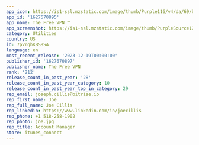 ```yaml
---
app_icon: https://is1-ssl.mzstatic.com/image/thumb/Purple116/v4/da/69/b4/da69b464-1b84-c166-5cbf-214f82f8e31a/AppIcon-0-1x_U007emarketing-0-7-0-85-220.png/1024x1024bb.png
app_id: '1627670895'
app_name: The Free VPN ™
app_screenshot: https://is1-ssl.mzstatic.com/image/thumb/PurpleSource126/v4/d0/8c/5b/d08c5b3e-fcab-19c1-8e1d-7c46cbee85d0/8a9cdc43-80a9-4911-bc28-75fdcf4ca918_01.png/1242x2688bb.png
category: Utilities
country: US
id: 7pVrqhKBS8SA
language: en
most_recent_release: '2023-12-19T00:00:00'
publisher_id: '1627670897'
publisher_name: The Free VPN
rank: '212'
release_count_in_past_year: '28'
release_count_in_past_year_category: 10
release_count_in_past_year_top_in_category: 29
rep_email: joseph.cillis@bitrise.io
rep_first_name: Joe
rep_full_name: Joe Cillis
rep_linkedin: https://www.linkedin.com/in/joecillis
rep_phone: +1 518-258-1902
rep_photo: joe.jpg
rep_title: Account Manager
store: itunes_connect
---
```

